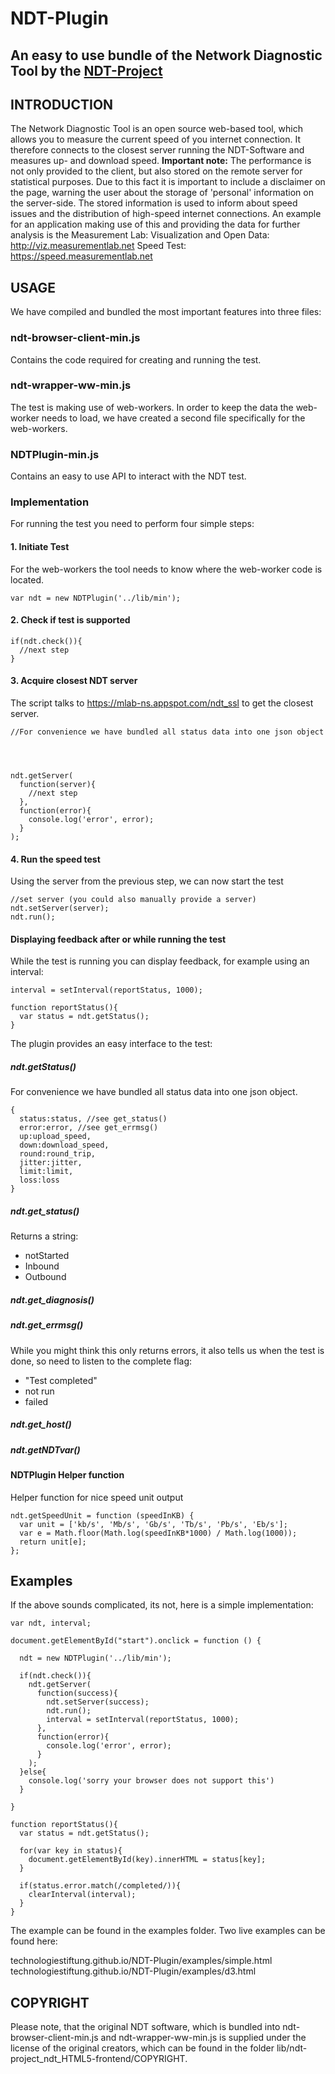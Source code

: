 # NDT-Plugin
## An easy to use bundle of the Network Diagnostic Tool by the [NDT-Project](https://github.com/ndt-project/ndt)

## INTRODUCTION

The Network Diagnostic Tool is an open source web-based tool, which allows you to measure the current speed of you internet connection. It therefore connects to the closest server running the NDT-Software and measures up- and download speed. **Important note:** The performance is not only provided to the client, but also stored on the remote server for statistical purposes. Due to this fact it is important to include a disclaimer on the page, warning the user about the storage of 'personal' information on the server-side.
The stored information is used to inform about speed issues and the distribution of high-speed internet connections. An example for an application making use of this and providing the data for further analysis is the Measurement Lab:
Visualization and Open Data: http://viz.measurementlab.net
Speed Test: https://speed.measurementlab.net

## USAGE

We have compiled and bundled the most important features into three files:

### ndt-browser-client-min.js
Contains the code required for creating and running the test.

### ndt-wrapper-ww-min.js
The test is making use of web-workers. In order to keep the data the web-worker needs to load, we have created a second file specifically for the web-workers.

### NDTPlugin-min.js
Contains an easy to use API to interact with the NDT test.

### Implementation

For running the test you need to perform four simple steps:

#### 1. Initiate Test

For the web-workers the tool needs to know where the web-worker code is located.

```
var ndt = new NDTPlugin('../lib/min');
```

#### 2. Check if test is supported

```
if(ndt.check()){
  //next step
}
```

#### 3. Acquire closest NDT server

The script talks to https://mlab-ns.appspot.com/ndt_ssl to get the closest server.

```
//For convenience we have bundled all status data into one json object




ndt.getServer(
  function(server){
    //next step
  },
  function(error){
    console.log('error', error);
  }
);
```
#### 4. Run the speed test

Using the server from the previous step, we can now start the test

```
//set server (you could also manually provide a server)
ndt.setServer(server);
ndt.run();
```

#### Displaying feedback after or while running the test

While the test is running you can display feedback, for example using an interval:

```
interval = setInterval(reportStatus, 1000);

function reportStatus(){
  var status = ndt.getStatus();
}
```

The plugin provides an easy interface to the test:

##### ndt.getStatus()
For convenience we have bundled all status data into one json object.
```
{
  status:status, //see get_status()
  error:error, //see get_errmsg()
  up:upload_speed,
  down:download_speed,
  round:round_trip, 
  jitter:jitter,
  limit:limit,
  loss:loss
}
```

##### ndt.get_status()
Returns a string:
- notStarted
- Inbound
- Outbound

##### ndt.get_diagnosis()

##### ndt.get_errmsg()
While you might think this only returns errors, it also tells us when the test is done, so need to listen to the complete flag:
- "Test completed"
- not run
- failed

##### ndt.get_host()

##### ndt.getNDTvar()

#### NDTPlugin Helper function

Helper function for nice speed unit output
```
ndt.getSpeedUnit = function (speedInKB) {
  var unit = ['kb/s', 'Mb/s', 'Gb/s', 'Tb/s', 'Pb/s', 'Eb/s'];
  var e = Math.floor(Math.log(speedInKB*1000) / Math.log(1000));
  return unit[e];
};
```

## Examples

If the above sounds complicated, its not, here is a simple implementation:

```
var ndt, interval;

document.getElementById("start").onclick = function () {

  ndt = new NDTPlugin('../lib/min');

  if(ndt.check()){
    ndt.getServer(
      function(success){
        ndt.setServer(success);
        ndt.run();
        interval = setInterval(reportStatus, 1000);
      },
      function(error){
        console.log('error', error);
      }
    );
  }else{
    console.log('sorry your browser does not support this')
  }

}

function reportStatus(){
  var status = ndt.getStatus();
  
  for(var key in status){
    document.getElementById(key).innerHTML = status[key];
  }

  if(status.error.match(/completed/)){
    clearInterval(interval);
  }
}
```

The example can be found in the examples folder. Two live examples can be found here:

technologiestiftung.github.io/NDT-Plugin/examples/simple.html
technologiestiftung.github.io/NDT-Plugin/examples/d3.html

## COPYRIGHT

Please note, that the original NDT software, which is bundled into ndt-browser-client-min.js and ndt-wrapper-ww-min.js is supplied under the license of the original creators, which can be found in the folder lib/ndt-project_ndt_HTML5-frontend/COPYRIGHT.

